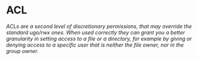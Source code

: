 # ACL
_ACLs are a second level of discretionary permissions, that may override the standard ugo/rwx ones. When used correctly they can grant you a better granularity in setting access to a file or a directory, for example by giving or denying access to a specific user that is neither the file owner, nor in the group owner._


